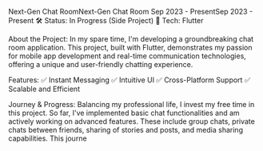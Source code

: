 
Next-Gen Chat RoomNext-Gen Chat Room
Sep 2023 - PresentSep 2023 - Present
🛠️ Status: In Progress (Side Project)
📱 Tech: Flutter

About the Project:
In my spare time, I'm developing a groundbreaking chat room application. This project, built with Flutter, demonstrates my passion for mobile app development and real-time communication technologies, offering a unique and user-friendly chatting experience.

Features:
✅ Instant Messaging
✅ Intuitive UI
✅ Cross-Platform Support
✅ Scalable and Efficient

Journey & Progress:
Balancing my professional life, I invest my free time in this project. So far, I've implemented basic chat functionalities and am actively working on advanced features. These include group chats, private chats between friends, sharing of stories and posts, and media sharing capabilities. This journe
